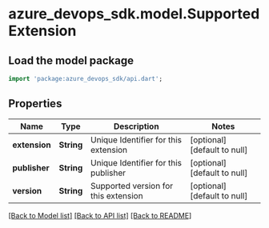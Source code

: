 # azure_devops_sdk.model.SupportedExtension

## Load the model package
```dart
import 'package:azure_devops_sdk/api.dart';
```

## Properties
Name | Type | Description | Notes
------------ | ------------- | ------------- | -------------
**extension** | **String** | Unique Identifier for this extension | [optional] [default to null]
**publisher** | **String** | Unique Identifier for this publisher | [optional] [default to null]
**version** | **String** | Supported version for this extension | [optional] [default to null]

[[Back to Model list]](../README.md#documentation-for-models) [[Back to API list]](../README.md#documentation-for-api-endpoints) [[Back to README]](../README.md)


